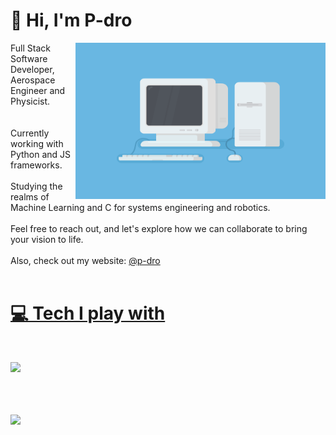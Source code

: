 # 🚀 Hi, I'm P-dro
  
<div align=right height="250">
	<img align="right" width="400px" height="250" alt="GIF" src=program.gif/>
</div>
 
<div height="250" align=left>
	Full Stack Software Developer, Aerospace Engineer and Physicist. 
	<br>
	<br>
	<br>
	Currently working with Python and JS frameworks.
	<br>
	<br>
	Studying the realms of Machine Learning and C for systems engineering and robotics.
	<br>
	<br>
</div>
Feel free to reach out, and let's explore how we can collaborate to bring your vision to life.
<br>
<br>
Also, check out my website:
<a href="https://p-dro.com/">@p-dro
<br>
<br>
	
# 💻 Tech I play with
<br>
<p align="left">
  <a href="https://skillicons.dev">
    <img src="https://skillicons.dev/icons?i=py,react,c,cpp,flask,javascript,html,css,git,docker,mongodb,azure,postman,selenium,matlab" />
  </a>
</p>
<br>
<br>
<br>
<img align="left"  width="350px" src="https://github-readme-stats.vercel.app/api/top-langs/?username=pedAraujo&layout=compact&theme=vision-friendly-dark" /> 
<br><br>

